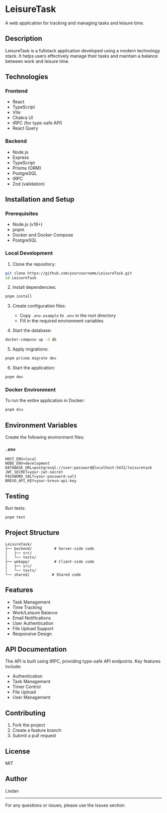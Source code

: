 # LeisureTask

A web application for tracking and managing tasks and leisure time.

## Description

LeisureTask is a fullstack application developed using a modern technology stack. It helps users effectively manage their tasks and maintain a balance between work and leisure time.

## Technologies

### Frontend

- React
- TypeScript
- Vite
- Chakra UI
- tRPC (for type-safe API)
- React Query

### Backend

- Node.js
- Express
- TypeScript
- Prisma (ORM)
- PostgreSQL
- tRPC
- Zod (validation)

## Installation and Setup

### Prerequisites

- Node.js (v18+)
- pnpm
- Docker and Docker Compose
- PostgreSQL

### Local Development

1. Clone the repository:

```bash
git clone https://github.com/yourusername/LeisureTask.git
cd LeisureTask
```

2. Install dependencies:

```bash
pnpm install
```

3. Create configuration files:

   - Copy `.env.example` to `.env` in the root directory
   - Fill in the required environment variables

4. Start the database:

```bash
docker-compose up -d db
```

5. Apply migrations:

```bash
pnpm prisma migrate dev
```

6. Start the application:

```bash
pnpm dev
```

### Docker Environment

To run the entire application in Docker:

```bash
pnpm dcu
```

## Environment Variables

Create the following environment files:

### `.env`

```plaintext
HOST_ENV=local
NODE_ENV=development
DATABASE_URL=postgresql://user:password@localhost:5432/leisuretask
JWT_SECRET=your-jwt-secret
PASSWORD_SALT=your-password-salt
BREVO_API_KEY=your-brevo-api-key
```

## Testing

Run tests:

```bash
pnpm test
```

## Project Structure

```
LeisureTask/
├── backend/          # Server-side code
│   ├── src/
│   └── tests/
├── webapp/           # Client-side code
│   ├── src/
│   └── tests/
└── shared/          # Shared code
```

## Features

- Task Management
- Time Tracking
- Work/Leisure Balance
- Email Notifications
- User Authentication
- File Upload Support
- Responsive Design

## API Documentation

The API is built using tRPC, providing type-safe API endpoints. Key features include:

- Authentication
- Task Management
- Timer Control
- File Upload
- User Management

## Contributing

1. Fork the project
2. Create a feature branch
3. Submit a pull request

## License

MIT

## Author

Lisdan

---

For any questions or issues, please use the Issues section.
